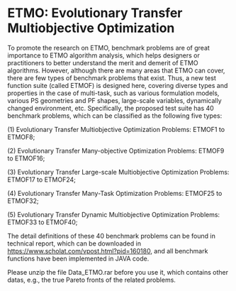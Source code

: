 # ETMO: Evolutionary Transfer Multiobjective Optimization
To promote the research on ETMO, benchmark problems are of great importance to ETMO algorithm analysis, which helps designers or practitioners to better understand the merit and demerit of ETMO algorithms. However, although there are many areas that ETMO can cover, there are few types of benchmark problems that exist. Thus, a new test function suite (called ETMOF) is designed here, covering diverse types and properties in the case of multi-task, such as various formulation models, various PS geometries and PF shapes, large-scale variables, dynamically changed environment, etc. Specifically, the proposed test suite has 40 benchmark problems, which can be classified as the following five types:
  
  (1)	Evolutionary Transfer Multiobjective Optimization Problems: ETMOF1 to ETMOF8;
  
  (2)	Evolutionary Transfer Many-objective Optimization Problems: ETMOF9 to ETMOF16;
  
  (3)	Evolutionary Transfer Large-scale Multiobjective Optimization Problems: ETMOF17 to ETMOF24;
  
  (4)	Evolutionary Transfer Many-Task Optimization Problems: ETMOF25 to ETMOF32;
  
  (5)	Evolutionary Transfer Dynamic Multiobjective Optimization Problems: ETMOF33 to ETMOF40;

The detail definitions of these 40 benchmark problems can be found in technical report, which can be downloaded in https://www.scholat.com/vpost.html?pid=160180, and all benchmark functions have been implemented in JAVA code.

Please unzip the file Data_ETMO.rar before you use it, which contains other datas, e.g., the true Pareto fronts of the related problems.
